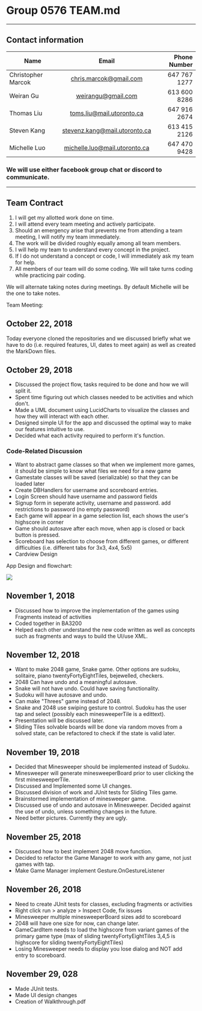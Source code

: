 # Group 0576 TEAM.md
---
## Contact information

Name | Email | Phone Number
--- | :---: | ---:
Christopher Marcok | chris.marcok@gmail.com | 647 767 1277 
Weiran Gu | weirangu@gmail.com | 613 600 8286
Thomas Liu | toms.liu@mail.utoronto.ca | 647 916 2674
Steven Kang | stevenz.kang@mail.utoronto.ca | 613 415 2126
Michelle Luo | michelle.luo@mail.utoronto.ca | 647 470 9428

### We will use either facebook group chat or discord to communicate.
---
## Team Contract
1. I will get my allotted work done on time.
2.  I will attend every team meeting and actively participate.
3. Should an emergency arise that prevents me from attending a team meeting, I will notify my team immediately.
4. The work will be divided roughly equally among all team members.
5. I will help my team to understand every concept in the project.
6. If I do not understand a concept or code, I will immediately ask my team for help.
7. All members of our team will do some coding. We will take turns coding while practicing pair coding.

We will alternate taking notes during meetings. By default Michelle will be the one to take notes.

Team Meeting:
## October 22, 2018

Today everyone cloned the repositories and we discussed briefly what we have to do (i.e.
required features, UI, dates to meet again) as well as created the MarkDown files.

## October 29, 2018

* Discussed the project flow, tasks required to be done and how we will split it.
* Spent time figuring out which classes needed to be activities and which don't.
* Made a UML document using LucidCharts to visualize the classes and how they will interact with each other.
* Designed simple UI for the app and discussed the optimal way to make our features intuitive to use.
* Decided what each activity required to perform it's function.

### Code-Related Discussion

* Want to abstract game classes so that when we implement more games, it should be simple to know what files we need for a new game
* Gamestate classes will be saved (serializable) so that they can be loaded later
* Create DBHandlers for username and scoreboard entries.
* Login Screen should have username and password fields
* Signup form in seperate activity, username and password. add restrictions to password (no empty password)
* Each game will appear in a game selection list, each shows the user's highscore in corner
* Game should autosave after each move, when app is closed or back button is pressed.
* Scoreboard has selection to choose from different games, or different difficulties (i.e. different tabs for 3x3, 4x4, 5x5)
* Cardview Design

App Design and flowchart:

![](https://i.imgur.com/IAsIdsR.jpg)

## November 1, 2018

* Discussed how to improve the implementation of the games using Fragments instead of activities
* Coded together in BA3200
* Helped each other understand the new code written as well as concepts such as fragments and ways
to build the UI/use XML.

## November 12, 2018

* Want to make 2048 game, Snake game. Other options are sudoku, solitaire, piano twentyFortyEightTiles, bejewelled, checkers.
* 2048 Can have undo and a meaningful autosave.
* Snake will not have undo. Could have saving functionality.
* Sudoku will have autosave and undo.
* Can make "Threes" game instead of 2048.
* Snake and 2048 use swiping gesture to control. Sudoku has the user tap and select (possibly each minesweeperTile is a edittext).
* Presentation will be discussed later.
* Sliding Tiles solvable boards will be done via random moves from a solved state, can be refactored to check if the state is valid later.

## November 19, 2018

* Decided that Minesweeper should be implemented instead of Sudoku.
* Minesweeper will generate minesweeperBoard prior to user clicking the first minesweeperTile.
* Discussed and Implemented some UI changes.
* Discussed division of work and JUnit tests for Sliding Tiles game.
* Brainstormed implementation of minesweeper game.
* Discussed use of undo and autosave in Minesweeper. Decided against the use of undo, unless something changes in the future.
* Need better pictures. Currently they are ugly.

## November 25, 2018

* Discussed how to best implement 2048 move function.
* Decided to refactor the Game Manager to work with any game, not just games with tap.
* Make Game Manager implement Gesture.OnGestureListener

## November 26, 2018

* Need to create JUnit tests for classes, excluding fragments or activities
* Right click run > analyze > Inspect Code, fix issues
* Minesweeper multiple minesweeperBoard sizes add to scoreboard
* 2048 will have one size for now, can change later.
* GameCardItem needs to load the highscore from variant games of the primary game type (max of sliding twentyFortyEightTiles 3,4,5 is highscore for sliding twentyFortyEightTiles)
* Losing Minesweeper needs to display you lose dialog and NOT add entry to scoreboard.

## November 29, 028

* Made JUnit tests. 
* Made UI design changes
* Creation of Walkthrough.pdf